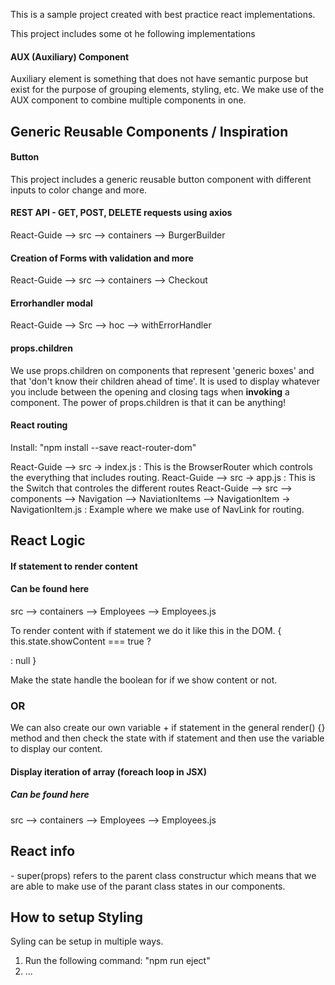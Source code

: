 This is a sample project created with best practice react implementations. 

This project includes some ot he following implementations

<h4>AUX (Auxiliary) Component</h4>
Auxiliary element is something that does not have semantic purpose but exist for the purpose of grouping elements, styling, etc. We make use of the AUX component to combine multiple components in one. 

<h2>Generic Reusable Components / Inspiration</h2>

<h4>Button</h4>
This project includes a generic reusable button component with different inputs to color change and more.

<h4>REST API - GET, POST, DELETE requests using axios</h4>
React-Guide --> src --> containers --> BurgerBuilder

<h4>Creation of Forms with validation and more </h4>
React-Guide --> src --> containers --> Checkout

<h4>Errorhandler modal</h4>
React-Guide --> Src --> hoc --> withErrorHandler

<h4>props.children</h4>
We use props.children on components that represent 'generic boxes' and that 'don't know their children ahead of time'. It is used to display whatever you include between the opening and closing tags when <b>invoking</b> a component. The power of props.children is that it can be anything! 

<h4>React routing</h4>
Install: 
"npm install --save react-router-dom"

React-Guide --> src -> index.js   : This is the BrowserRouter which controls the everything that includes routing.
React-Guide --> src -> app.js     : This is the Switch that controles the different routes
React-Guide --> src --> components --> Navigation --> NaviationItems --> NavigationItem -> NavigationItem.js    : Example where we make use of NavLink for routing.



<h2> React Logic </h2>

<h4>If statement to render content </h4>

<h4> Can be found here </h4>
src --> containers --> Employees --> Employees.js

To render content with if statement we do it like this in the DOM.
{ this.state.showContent === true ? 
  <div
    <p im visible </p
  div> : null
 } 
 
 Make the state handle the boolean for if we show content or not. 
 
 <h3> OR </h3>
 We can also create our own variable + if statement in the general render() {} method and then check the state with if statement and then use the variable to display our content. 
 
 <h4>Display iteration of array (foreach loop in JSX)</h4>
 <h5>Can be found here </h5>
 src --> containers --> Employees --> Employees.js

<h2> React info </h2>
- super(props) refers to the parent class constructur which means that we are able to make use of the parant class states in our components.


<h2>How to setup Styling</h2>

Syling can be setup in multiple ways.

1. Run the following command: "npm run eject" 
2. ...
